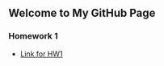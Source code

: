## Welcome to My GitHub Page

### Homework 1

* [Link for HW1](https://github.com/BU-IE-360/spring24-idilceylan/blob/main/ie360_HW1.html)

